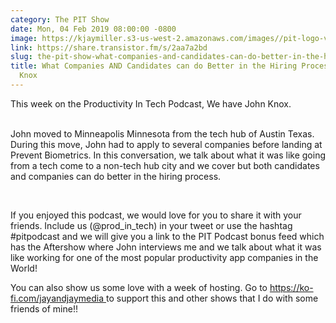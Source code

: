 ```yaml
---
category: The PIT Show
date: Mon, 04 Feb 2019 08:00:00 -0800
image: https://kjaymiller.s3-us-west-2.amazonaws.com/images//pit-logo-v5.jpg
link: https://share.transistor.fm/s/2aa7a2bd
slug: the-pit-show-what-companies-and-candidates-can-do-better-in-the-hiring-process-with-john-knox
title: What Companies AND Candidates can do Better in the Hiring Process with John
  Knox
---
```


<p>This week on the Productivity In Tech Podcast, We have John Knox.</p><p><br />John moved to Minneapolis Minnesota from the tech hub of Austin Texas. During this move, John had to apply to several companies before landing at Prevent Biometrics. In this conversation, we talk about what it was like going from a tech come to a non-tech hub city and we cover but both candidates and companies can do better in the hiring process.</p><p><br /></p><p>If you enjoyed this podcast, we would love for you to share it with your friends. Include us (@prod_in_tech) in your tweet or use the hashtag #pitpodcast and we will give you a link to the PIT Podcast bonus feed which has the Aftershow where John interviews me and we talk about what it was like working for one of the most popular productivity app companies in the World!</p><p>You can also show us some love with a week of hosting. Go to <a href="https://ko-fi.com/jayandjaymedia">https://ko-fi.com/jayandjaymedia </a>to support this and other shows that I do with some friends of mine!!</p>